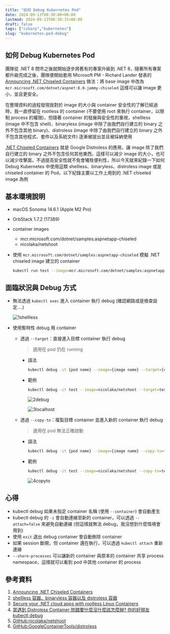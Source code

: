 ```yaml
---
title: "如何 Debug Kubernetes Pod"
date: 2024-09-13T00:30:00+08:00
lastmod: 2024-09-13T00:30:31+08:00
draft: false
tags: ["csharp","kubernetes"]
slug: "kubernetes-pod-debug"
---
```


## 如何 Debug Kubernetes Pod

團隊從 .NET 8 問市之後就開始逐步將舊有的專案升級到 .NET 8，隨著所有專案都升級完成之後，團隊便開始套用 Microsoft PM - Richard Lander 發表的 [Announcing .NET Chiseled Containers](https://devblogs.microsoft.com/dotnet/announcing-dotnet-chiseled-containers/?WT.mc_id=DOP-MVP-5002594) 做法：將 base image 中改為 `mcr.microsoft.com/dotnet/aspnet:8.0-jammy-chiseled` 這樣可以讓 image 更小，並且更安全。

在整理資料的過程發現我對於 image 的大小與 container 安全性的了解已經過時，我一直停留在 rootless 的 container (不要使用 root 來執行 container，以限制 process 的權限)，但隨著 container 的發展與安全性的重視，shellless (image 中不包含 shell)、binaryless (image 中除了由我們自行建立的 binary 之外不包含其他 binary)、distroless (image 中除了由我們自行建立的 binary 之外不包含其他程式、套件以及系統文件) 逐漸被提出並且被採納使用

[.NET Chiseled Containers](https://devblogs.microsoft.com/dotnet/announcing-dotnet-chiseled-containers/?WT.mc_id=DOP-MVP-5002594) 就是 Google Distroless 的應用，讓 image 除了我們自行建立的 binary 之外不包含任何其他東西，這樣可以減少 image 的大小，也可以減少攻擊面，不過提高安全性就不免會犧牲便利性，所以今天就來紀錄一下如何 Debug Kubernetes 中使用這類 shellless、binaryless、distroless image 或是 chiseled container 的 Pod，以下紀錄主要以工作上用到的 .NET chiseled image 為例

## 基本環境說明

- macOS Sonoma 14.6.1 (Apple M2 Pro)
- OrbStack 1.7.2 (17389)
- container images

    - mcr.microsoft.com/dotnet/samples:aspnetapp-chiseled
    - nicolaka/netshoot

- 使用 `mcr.microsoft.com/dotnet/samples:aspnetapp-chiseled` 模擬 .NET chiseled image 建立的 container

    ```bash
    kubectl run test --image=mcr.microsoft.com/dotnet/samples:aspnetapp-chiseled
    ```

## 面臨狀況與 Debug 方式

- 無法透過 `kubectl exec` 進入 container 執行 debug (確認網路或是檢查設定....)

    ![1shellless](https://github.com/user-attachments/assets/1678e977-3427-46ce-9d4b-e5947d80a761)

- 使用暫時性 debug 用 container

    - 透過 `--target`：直接進入目標 container 執行 debug

        > 適用在 pod 仍在 running

        - 語法

            ```bash
            kubectl debug -it {pod name} --image={image name} --target={container name}
            ```

        - 範例

            ```bash
            kubectl debug -it test --image=nicolaka/netshoot --target=test
            ```

            ![2debug](https://github.com/user-attachments/assets/d468d5c3-a640-4bd3-aad1-7c20797df204)

            ![3localhost](https://github.com/user-attachments/assets/7a55d494-7f7f-4ae3-8a52-178abcc9911e)

    - 透過 `--copy-to`：複製目標 container 並進入新的 container 執行 debug

        > 適用在 pod 無法正確啟動

        - 語法

            ```bash
            kubectl debug -it {pod name} --image={image name} --copy-to={new container name}
            ```

        - 範例

            ```bash
            kubectl debug -it test --image=nicolaka/netshoot --copy-to=test-debug
            ```

            ![4copyto](https://github.com/user-attachments/assets/46b76027-0770-4bad-bc88-3d15d45c43f0)

## 心得

- kubectl debug 如果未指定 container 名稱 (使用 `--container`) 會自動產生
- kubectl debug 的 `-i` 會自動連線至新的 container，可以透過 `--attach=false` 來避免自動連線 (但這樣就無法 debug，我沒想到什麼情境會用到)
- 使用 `exit` 退出 debug container 會自動刪除 container
- 如果 session 斷開，但 container 還在執行，可以透過 `kubectl attach` 重新連線
- `--share-processes` 可以讓新的 container 與原本的 container 共享 process namespace，這樣就可以看到 pod 中其他 container 的 process

## 參考資料

1. [Announcing .NET Chiseled Containers](https://devblogs.microsoft.com/dotnet/announcing-dotnet-chiseled-containers/?WT.mc_id=DOP-MVP-5002594)
2. [shellless 容器、binaryless 容器以及 distroless 容器](https://mozillazg.com/2021/05/security-use-shell-less-and-binary-less-distroless-container-with-root-less-container.html)
3. [Secure your .NET cloud apps with rootless Linux Containers](https://devblogs.microsoft.com/dotnet/securing-containers-with-rootless/?WT.mc_id=DOP-MVP-5002594)
4. [當遇到 Distroless Container 除錯要什麼沒什麼該怎麼辦? 你的好朋友 kubectl debug](https://blog.pichuang.com.tw/20230713-distroless-container-debug.html)
5. [GitHub:nicolaka/netshoot](https://github.com/nicolaka/netshoot)
6. [GitHub:GoogleContainerTools/distroless](https://github.com/GoogleContainerTools/distroless)

